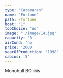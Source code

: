 ```yaml
---
type: "Catamaran"
name: "Fortune"
path: /fortune
boat: "1"
topChoice: "no"
image: "./image/14.jpg"
capacity: '8'
airCond: 'no'
price: '2000'
yearOfProduction: '1998'
cabins: '5'
---
```


Monohull BOiiiiiis
